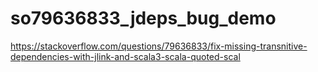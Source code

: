 # so79636833_jdeps_bug_demo
https://stackoverflow.com/questions/79636833/fix-missing-transnitive-dependencies-with-jlink-and-scala3-scala-quoted-scal
